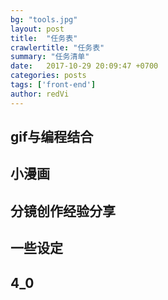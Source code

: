 ```yaml
---
bg: "tools.jpg"
layout: post
title:  "任务表"
crawlertitle: "任务表"
summary: "任务清单"
date:   2017-10-29 20:09:47 +0700
categories: posts
tags: ['front-end']
author: redVi
---
```


## gif与编程结合
## 小漫画
## 分镜创作经验分享
## 一些设定
## 4_0
